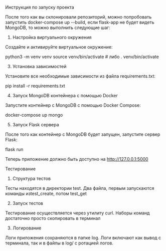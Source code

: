 Инструкция по запуску проекта

После того как вы склонировали репозиторий, можно попробовать запустить docker-compose up --build, если flask-app не будет видеть MongoDB, то можно выполнить следующие шаг:

1. Настройка виртуального окружения

Создайте и активируйте виртуальное окружение:

python3 -m venv venv
source venv/bin/activate  # либо .  venv/bin/activate

3. Установка зависимостей

Установите все необходимые зависимости из файла requirements.txt:

pip install -r requirements.txt

4. Запуск MongoDB контейнера с помощью Docker

Запустите контейнер с MongoDB с помощью Docker Compose:

docker-compose up mongo

5. Запуск Flask сервера

После того как контейнер с MongoDB будет запущен, запустите сервер Flask:

flask run

Теперь приложение должно быть доступно на http://127.0.0.1:5000

Тестирование
1. Структура тестов

Тесты находятся в директории test. Два файла, первым запускаются команды изtest_create, потом test_get

2. Запуск тестов

Тестирование осуществляется через утилиту curl. Наборы команд достаточно просто скопировать в терминал

3. Логирование

Логи приложения сохраняются в папке log. Логи включают как вывод с терминала, так и в файлы в log/ с ротацией логов.
